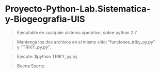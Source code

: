 # Proyecto-Python-Lab.Sistematica-y-Biogeografia-UIS

> Ejecutable en cualquier sistema operativo, sobre python 2.7

> Mantenga los dos archivos en el mismo sitio: "funciones_triky_py.py" y "TRIKY_py.py".

> Ejecute: $python TRIKY_py.py

> Buena Suerte.
